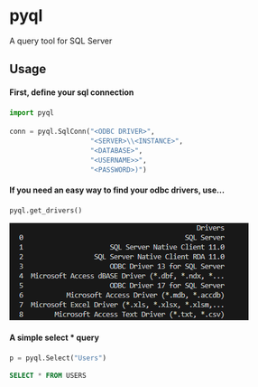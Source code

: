 # pyql
A query tool for SQL Server

## Usage
#### First, define your sql connection
```python
import pyql

conn = pyql.SqlConn("<ODBC DRIVER>",
                    "<SERVER>\\<INSTANCE>",
                    "<DATABASE>",
                    "<USERNAME>>",
                    "<PASSWORD>)")
```
#### If you need an easy way to find your odbc drivers, use...
```python
pyql.get_drivers()
```
![alt text](image.png)<br>
#### A simple select * query
```python
p = pyql.Select("Users")
```
```sql
SELECT * FROM USERS
```

